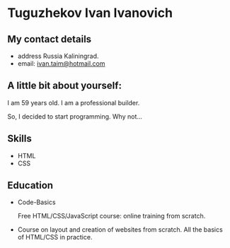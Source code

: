 # Tuguzhekov Ivan Ivanovich
## My contact details

* address Russia Kaliningrad.
* email: ivan.taim@hotmail.com

## A little bit about yourself:

I am 59 years old. I am a professional builder.

So, I decided to start programming. Why not...

## Skills

* HTML
* CSS

## Education

* Code-Basics

    Free HTML/CSS/JavaScript course: online training from scratch.

* Course on layout and creation of websites from scratch. All the basics of HTML/CSS in practice.